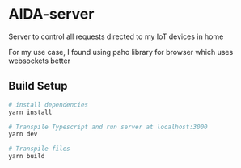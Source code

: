 # AIDA-server

Server to control all requests directed to my IoT devices in home

For my use case, I found using paho library for browser which uses websockets better

## Build Setup

```bash
# install dependencies
yarn install

# Transpile Typescript and run server at localhost:3000
yarn dev

# Transpile files
yarn build
```
